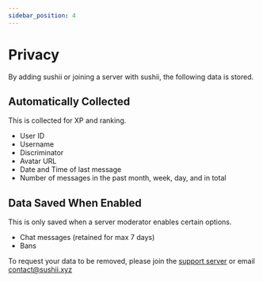 ```yaml
---
sidebar_position: 4
---
```


# Privacy

By adding sushii or joining a server with sushii, the following data is stored.

## Automatically Collected

This is collected for XP and ranking.

* User ID
* Username
* Discriminator
* Avatar URL
* Date and Time of last message
* Number of messages in the past month, week, day, and in total

## Data Saved When Enabled

This is only saved when a server moderator enables certain options.

* Chat messages (retained for max 7 days)
* Bans


To request your data to be removed, please join the
[support server](https://discord.gg/PjDRRXSSAF) or email [contact@sushii.xyz](mailto:contact@sushii.xyz)
